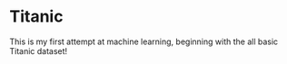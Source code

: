 # Titanic
This is my first attempt at machine learning, beginning with the all basic Titanic dataset!
